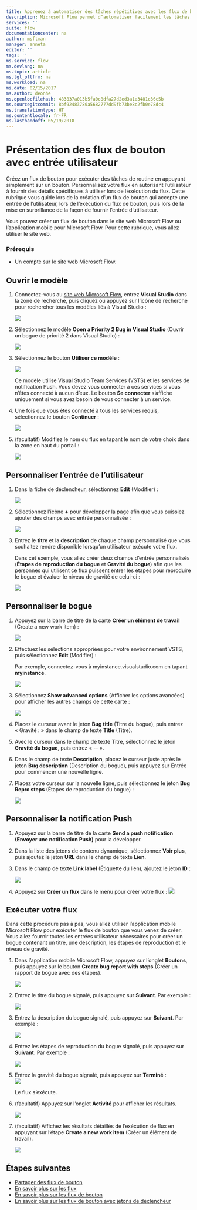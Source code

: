 ```yaml
---
title: Apprenez à automatiser des tâches répétitives avec les flux de bouton acceptant les entrées utilisateur | Microsoft Docs
description: Microsoft Flow permet d’automatiser facilement les tâches répétitives. Votre flux peut même accepter l’entrée d’un utilisateur lors de l’exécution d’une tâche répétitive.
services: ''
suite: flow
documentationcenter: na
author: msftman
manager: anneta
editor: ''
tags: ''
ms.service: flow
ms.devlang: na
ms.topic: article
ms.tgt_pltfrm: na
ms.workload: na
ms.date: 02/15/2017
ms.author: deonhe
ms.openlocfilehash: 483837a013b5fa0c8dfa27d2ed3a1e3481c36c5b
ms.sourcegitcommit: 8bf92483780a5682777dd9fb73be8c2fb0e78dc4
ms.translationtype: HT
ms.contentlocale: fr-FR
ms.lasthandoff: 05/19/2018
---
```

# <a name="introducing-button-flows-with-user-input"></a>Présentation des flux de bouton avec entrée utilisateur
Créez un flux de bouton pour exécuter des tâches de routine en appuyant simplement sur un bouton. Personnalisez votre flux en autorisant l’utilisateur à fournir des détails spécifiques à utiliser lors de l’exécution du flux. Cette rubrique vous guide lors de la création d’un flux de bouton qui accepte une entrée de l’utilisateur, lors de l’exécution du flux de bouton, puis lors de la mise en surbrillance de la façon de fournir l’entrée d’utilisateur.

Vous pouvez créer un flux de bouton dans le site web Microsoft Flow ou l’application mobile pour Microsoft Flow. Pour cette rubrique, vous allez utiliser le site web.

### <a name="prerequisites"></a>Prérequis
* Un compte sur le site web Microsoft Flow.

## <a name="open-the-template"></a>Ouvrir le modèle
1. Connectez-vous au [site web Microsoft Flow](https://flow.microsoft.com), entrez **Visual Studio** dans la zone de recherche, puis cliquez ou appuyez sur l’icône de recherche pour rechercher tous les modèles liés à Visual Studio :
   
    ![](./media/button-flow-with-user-input-tokens/1.png)  
2. Sélectionnez le modèle **Open a Priority 2 Bug in Visual Studio** (Ouvrir un bogue de priorité 2 dans Visual Studio) :
   
    ![](./media/button-flow-with-user-input-tokens/2.png)  
3. Sélectionnez le bouton **Utiliser ce modèle** :
   
    ![](./media/button-flow-with-user-input-tokens/3.png)  
   
    Ce modèle utilise Visual Studio Team Services (VSTS) et les services de notification Push. Vous devez vous connecter à ces services si vous n’êtes connecté à aucun d’eux. Le bouton **Se connecter** s’affiche uniquement si vous avez besoin de vous connecter à un service.
4. Une fois que vous êtes connecté à tous les services requis, sélectionnez le bouton **Continuer** :
   
    ![](./media/button-flow-with-user-input-tokens/4.png)  
5. (facultatif) Modifiez le nom du flux en tapant le nom de votre choix dans la zone en haut du portail :
   
    ![](./media/button-flow-with-user-input-tokens/5.png)

## <a name="customize-the-user-input"></a>Personnaliser l’entrée de l’utilisateur
1. Dans la fiche de déclencheur, sélectionnez **Edit** (Modifier) :
   
    ![](./media/button-flow-with-user-input-tokens/6.png)  
2. Sélectionnez l’icône **+** pour développer la page afin que vous puissiez ajouter des champs avec entrée personnalisée :
   
    ![](./media/button-flow-with-user-input-tokens/7.png)
3. Entrez le **titre** et la **description** de chaque champ personnalisé que vous souhaitez rendre disponible lorsqu’un utilisateur exécute votre flux.  
   
    Dans cet exemple, vous allez créer deux champs d’entrée personnalisés (**Étapes de reproduction du bogue** et **Gravité du bogue**) afin que les personnes qui utilisent ce flux puissent entrer les étapes pour reproduire le bogue et évaluer le niveau de gravité de celui-ci :  
   
    ![](./media/button-flow-with-user-input-tokens/8.png)

## <a name="customize-the-bug"></a>Personnaliser le bogue
1. Appuyez sur la barre de titre de la carte **Créer un élément de travail** (Create a new work item) :
   
    ![](./media/button-flow-with-user-input-tokens/9.png)  
2. Effectuez les sélections appropriées pour votre environnement VSTS, puis sélectionnez **Edit** (Modifier) :
   
    Par exemple, connectez-vous à myinstance.visualstudio.com en tapant **myinstance**.
   
    ![](./media/button-flow-with-user-input-tokens/10.png)  
3. Sélectionnez **Show advanced options** (Afficher les options avancées) pour afficher les autres champs de cette carte :
   
    ![](./media/button-flow-with-user-input-tokens/11.png)  
4. Placez le curseur avant le jeton **Bug title** (Titre du bogue), puis entrez « Gravité : » dans le champ de texte **Title** (Titre).
5. Avec le curseur dans le champ de texte Titre, sélectionnez le jeton **Gravité du bogue**, puis entrez « -- ».  
6. Dans le champ de texte **Description**, placez le curseur juste après le jeton **Bug description** (Description du bogue), puis appuyez sur Entrée pour commencer une nouvelle ligne.
7. Placez votre curseur sur la nouvelle ligne, puis sélectionnez le jeton **Bug Repro steps** (Étapes de reproduction du bogue) :
   
    ![](./media/button-flow-with-user-input-tokens/12.png)

## <a name="customize-the-push-notification"></a>Personnaliser la notification Push
1. Appuyez sur la barre de titre de la carte **Send a push notification (Envoyer une notification Push)** pour la développer.
2. Dans la liste des jetons de contenu dynamique, sélectionnez **Voir plus**, puis ajoutez le jeton **URL** dans le champ de texte **Lien**.
3. Dans le champ de texte **Link label** (Étiquette du lien), ajoutez le jeton **ID** :
   
    ![](./media/button-flow-with-user-input-tokens/13.png)  
4. Appuyez sur **Créer un flux** dans le menu pour créer votre flux : ![](./media/button-flow-with-user-input-tokens/14.png)  

## <a name="run-your-flow"></a>Exécuter votre flux
Dans cette procédure pas à pas, vous allez utiliser l’application mobile Microsoft Flow pour exécuter le flux de bouton que vous venez de créer. Vous allez fournir toutes les entrées utilisateur nécessaires pour créer un bogue contenant un titre, une description, les étapes de reproduction et le niveau de gravité.  

1. Dans l’application mobile Microsoft Flow, appuyez sur l’onglet **Boutons**, puis appuyez sur le bouton **Create bug report with steps** (Créer un rapport de bogue avec des étapes).
   
    ![](./media/button-flow-with-user-input-tokens/runmt1.png)  
2. Entrez le titre du bogue signalé, puis appuyez sur **Suivant**. Par exemple :
   
    ![](./media/button-flow-with-user-input-tokens/runmt2.png)  
3. Entrez la description du bogue signalé, puis appuyez sur **Suivant**. Par exemple :
   
    ![](./media/button-flow-with-user-input-tokens/runmt3.png)  
4. Entrez les étapes de reproduction du bogue signalé, puis appuyez sur **Suivant**. Par exemple :
   
    ![](./media/button-flow-with-user-input-tokens/runmt3-1.png)  
5. Entrez la gravité du bogue signalé, puis appuyez sur **Terminé** :  
    ![](./media/button-flow-with-user-input-tokens/runmt3-2.png)  
   
    Le flux s’exécute.
6. (facultatif) Appuyez sur l’onglet **Activité** pour afficher les résultats.
   
    ![](./media/button-flow-with-user-input-tokens/runmt5.png)  
7. (facultatif) Affichez les résultats détaillés de l’exécution de flux en appuyant sur l’étape **Create a new work item** (Créer un élément de travail).
   
    ![](./media/button-flow-with-user-input-tokens/runmt6.png)  

## <a name="next-steps"></a>Étapes suivantes
* [Partager des flux de bouton](share-buttons.md)
* [En savoir plus sur les flux](guided-learning/get-started.yml?tutorial-step=1)  
* [En savoir plus sur les flux de bouton](introduction-to-button-flows.md)  
* [En savoir plus sur les flux de bouton avec jetons de déclencheur](introduction-to-button-trigger-tokens.md)  

